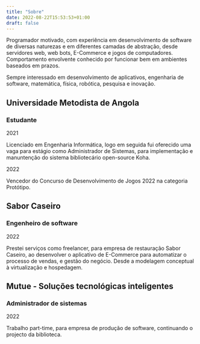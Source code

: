 ```yaml
---
title: "Sobre"
date: 2022-08-22T15:53:53+01:00
draft: false
---
```


Programador motivado, com experiência em desenvolvimento de software de diversas naturezas e em diferentes camadas de abstração, desde servidores web, web bots, E-Commerce e jogos de computadores. Comportamento envolvente conhecido por funcionar bem em ambientes baseados em prazos.

Sempre interessado em desenvolvimento de aplicativos, engenharia de software, matemática, física, robótica, pesquisa e inovação.

## Universidade Metodista de Angola

### Estudante

2021

Licenciado em Engenharia Informática, logo em seguida fui oferecido uma vaga para estágio como Administrador de Sistemas, para implementação e manuntenção do sistema bibliotecário open-source Koha.

2022

Vencedor do Concurso de Desenvolvimento de Jogos 2022 na categoria Protótipo.

## Sabor Caseiro

### Engenheiro de software

2022

Prestei serviços como freelancer, para empresa de restauração Sabor Caseiro, ao desenvolver o aplicativo de E-Commerce para automatizar o processo de vendas, e gestão do negócio. Desde a modelagem conceptual à virtualização e hospedagem.

## Mutue - Soluções tecnológicas inteligentes

### Administrador de sistemas

2022

Trabalho part-time, para empresa de produção de software, continuando o projecto da biblioteca.
